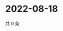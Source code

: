 # 2022-08-18

共 0 条

<!-- BEGIN WEIBO -->
<!-- 最后更新时间 Thu Aug 18 2022 09:49:04 GMT+0800 (China Standard Time) -->

<!-- END WEIBO -->
